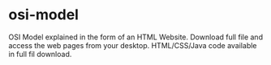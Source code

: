 # osi-model
OSI Model explained in the form of an HTML Website. Download full file and access the web pages from your desktop. HTML/CSS/Java code available in full fil download.
